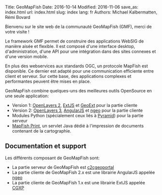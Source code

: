 Title: GeoMapFish
Date: 2016-10-14
Modified: 2016-11-06
save_as: index.html
url: index.html
slug: index
lang: fr
Authors: Michael Kalbermatten, Rémi Bovard

Bienvenu sur le site web de la communauté GeoMapFish (GMF), merci de votre visite !

Le framework GMF permet de construire des applications WebSIG de manière aisée et flexible.
Il est composé d'une interface desktop, d'administration, d'une API pour une intégration
dans des sites connexes et d'une version mobile.

En plus des webservices aux standards OGC, un protocole MapFish est disponible. Ce dernier
est adapté pour une communication efficiente entre client et serveur. Sur cette base, des applications
complexes et performantes peuvent être mises en place.

GeoMapFish combine quelques-uns des meilleures outils OpenSource en une seule application:

* Version 1: [OpenLayers 2](http://openlayers.org/two), [ExtJS](http://docs.sencha.com/extjs/3.4.0/) et [GeoExt](http://geoext.org/v1/) pour la partie cliente
* Version 2: [OpenLayers 3](http://openlayers.org), [AngularJS](https://angularjs.org/) et [ngeo](https://camptocamp.github.io/ngeo/master/apidoc/index.html) pour la partie cliente
* Modules Python (spécialement ceux liés à [Pyramid](http://www.pylonsproject.org/)) pour la partie serveur
* [MapFish Print](http://mapfish.github.io/mapfish-print-doc/#/overview), un servlet Java dédié à l'impression de documents contenant de la cartographie.

## Documentation et support

Les différents composant de GeoMapFish sont:

* La partie serveur de GeoMapFish est [c2cgeoportal](https://github.com/camptocamp/c2cgeoportal) 
* La partie cliente de GeoMapFish 2.x est une librairie AngularJS appelée [ngeo](https://github.com/camptocamp/ngeo)
* La partie cliente de GeoMapFish 1.x est une librairie ExtJS appelée [CGXP](https://github.com/camptocamp/cgxp)
